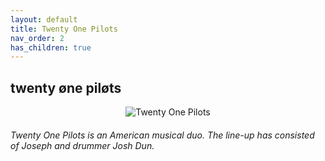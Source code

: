 ```yaml
---
layout: default  
title: Twenty One Pilots  
nav_order: 2    
has_children: true     
---  
```


## twenty øne piløts 


<p align="center">
<img alt="Twenty One Pilots" src="https://github.com/januarythirtyfirst/TranslateSongs/blob/main/img/photo21pilots.jpg?raw=true"> 
</p> 

###### Twenty One Pilots is an American musical duo. The line-up has consisted of Joseph and drummer Josh Dun.
